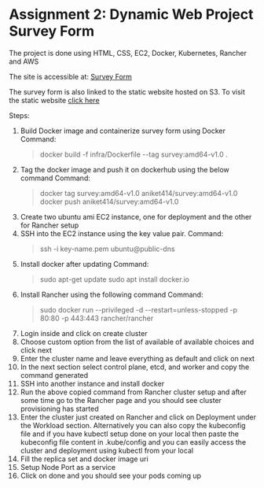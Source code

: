 # Assignment 2: Dynamic Web Project Survey Form

The project is done using HTML, CSS, EC2, Docker, Kubernetes, Rancher and AWS

The site is accessible at: [Survey Form](http://3.87.210.233:30654/Survey/survey.html)

The survey form is also linked to the static website hosted on S3. To visit the static website [click here](http://aniketpandey.s3-website-us-east-1.amazonaws.com)

Steps:

1. Build Docker image and containerize survey form using Docker
    Command:
    > docker build -f infra/Dockerfile --tag survey:amd64-v1.0 .
2. Tag the docker image and push it on dockerhub using the below command
    Command:
    > docker tag survey:amd64-v1.0 aniket414/survey:amd64-v1.0
    > docker push aniket414/survey:amd64-v1.0
3. Create two ubuntu ami EC2 instance, one for deployment and the other for Rancher setup
4. SSH into the EC2 instance using the key value pair.
    Command:
    > ssh -i key-name.pem ubuntu@public-dns
5. Install docker after updating
    Command:
    > sudo apt-get update
    > sudo apt install docker.io
6. Install Rancher using the following command
    Command:
    > sudo docker run --privileged -d --restart=unless-stopped -p 80:80 -p 443:443 rancher/rancher
7. Login inside and click on create cluster
8. Choose custom option from the list of available of available choices and click next
9. Enter the cluster name and leave everything as default and click on next
10. In the next section select control plane, etcd, and worker and copy the command generated
11. SSH into another instance and install docker
12. Run the above copied command from Rancher cluster setup and after some time go to the Rancher page and you should see cluster provisioning has started
13. Enter the cluster just created on Rancher and click on Deployment under the Workload section. Alternatively you can also copy the kubeconfig file and if you have kubectl setup done on your local then paste the kubeconfig file content in .kube/config and you can easily access the cluster and deployment using kubectl from your local
14. Fill the replica set and docker image uri
15. Setup Node Port as a service
16. Click on done and you should see your pods coming up